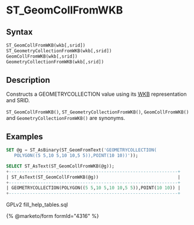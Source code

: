 # ST\_GeomCollFromWKB

## Syntax

```sql
ST_GeomCollFromWKB(wkb[,srid])
ST_GeometryCollectionFromWKB(wkb[,srid])
GeomCollFromWKB(wkb[,srid])
GeometryCollectionFromWKB(wkb[,srid])
```

## Description

Constructs a GEOMETRYCOLLECTION value using its [WKB](well-known-binary-wkb-format.md) representation and SRID.

`ST_GeomCollFromWKB()`, `ST_GeometryCollectionFromWKB()`, `GeomCollFromWKB()` and `GeometryCollectionFromWKB()` are synonyms.

## Examples

```sql
SET @g = ST_AsBinary(ST_GeomFromText('GEOMETRYCOLLECTION(
   POLYGON((5 5,10 5,10 10,5 5)),POINT(10 10))'));

SELECT ST_AsText(ST_GeomCollFromWKB(@g));
+----------------------------------------------------------------+
| ST_AsText(ST_GeomCollFromWKB(@g))                              |
+----------------------------------------------------------------+
| GEOMETRYCOLLECTION(POLYGON((5 5,10 5,10 10,5 5)),POINT(10 10)) |
+----------------------------------------------------------------+
```

GPLv2 fill\_help\_tables.sql

{% @marketo/form formId="4316" %}
